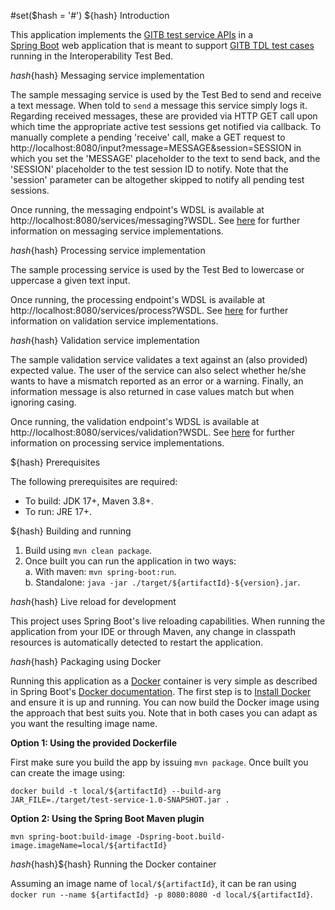 #set($hash = '#')
${hash} Introduction

This application implements the [GITB test service APIs](https://www.itb.ec.europa.eu/docs/services/latest/) in a  
[Spring Boot](https://spring.io/projects/spring-boot) web application that is meant to support
[GITB TDL test cases](https://www.itb.ec.europa.eu/docs/tdl/latest/) running in the Interoperability Test Bed. 

${hash}${hash} Messaging service implementation

The sample messaging service is used by the Test Bed to send and receive a text message. When told to `send` a message
this service simply logs it. Regarding received messages, these are provided via HTTP GET call upon which time the
appropriate active test sessions get notified via callback. To manually complete a pending 'receive' call, make a GET
request to http://localhost:8080/input?message=MESSAGE&session=SESSION in which you set the 'MESSAGE' placeholder to the
text to send back, and the 'SESSION' placeholder to the test session ID to notify. Note that the 'session' parameter can
be altogether skipped to notify all pending test sessions.

Once running, the messaging endpoint's WDSL is available at http://localhost:8080/services/messaging?WSDL. See
[here](https://www.itb.ec.europa.eu/docs/services/latest/messaging/) for further information on messaging service implementations.

${hash}${hash} Processing service implementation

The sample processing service is used by the Test Bed to lowercase or uppercase a given text input.

Once running, the processing endpoint's WDSL is available at http://localhost:8080/services/process?WSDL. See 
[here](https://www.itb.ec.europa.eu/docs/services/latest/processing/) for further information on validation service implementations.

${hash}${hash} Validation service implementation

The sample validation service validates a text against an (also provided) expected value. The user of the service can
also select whether he/she wants to have a mismatch reported as an error or a warning. Finally, an information message
is also returned in case values match but when ignoring casing. 

Once running, the validation endpoint's WDSL is available at http://localhost:8080/services/validation?WSDL. See 
[here](https://www.itb.ec.europa.eu/docs/services/latest/validation/) for further information on processing service implementations.

${hash} Prerequisites

The following prerequisites are required:
* To build: JDK 17+, Maven 3.8+.
* To run: JRE 17+.

${hash} Building and running

1. Build using `mvn clean package`.
2. Once built you can run the application in two ways:  
  a. With maven: `mvn spring-boot:run`.  
  b. Standalone: `java -jar ./target/${artifactId}-${version}.jar`.

${hash}${hash} Live reload for development

This project uses Spring Boot's live reloading capabilities. When running the application from your IDE or through
Maven, any change in classpath resources is automatically detected to restart the application.

${hash}${hash} Packaging using Docker

Running this application as a [Docker](https://www.docker.com/) container is very simple as described in Spring Boot's
[Docker documentation](https://spring.io/guides/gs/spring-boot-docker/). The first step is to 
[Install Docker](https://docs.docker.com/install/) and ensure it is up and running. You can now build the Docker image
using the approach that best suits you. Note that in both cases you can adapt as you want the resulting image name.

**Option 1: Using the provided Dockerfile** 

First make sure you build the app by issuing `mvn package`. Once built you can create the image using:
```
docker build -t local/${artifactId} --build-arg JAR_FILE=./target/test-service-1.0-SNAPSHOT.jar .
```

**Option 2: Using the Spring Boot Maven plugin**
```
mvn spring-boot:build-image -Dspring-boot.build-image.imageName=local/${artifactId}
```

${hash}${hash}${hash} Running the Docker container

Assuming an image name of `local/${artifactId}`, it can be ran using `docker run --name ${artifactId} -p 8080:8080 -d local/${artifactId}`.